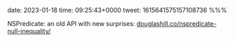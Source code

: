 date: 2023-01-18
time: 09:25:43+0000
tweet: 1615641575157108736
%%%

NSPredicate: an old API with new surprises: [douglashill.co/nspredicate-null-inequality/](https://douglashill.co/nspredicate-null-inequality/)
